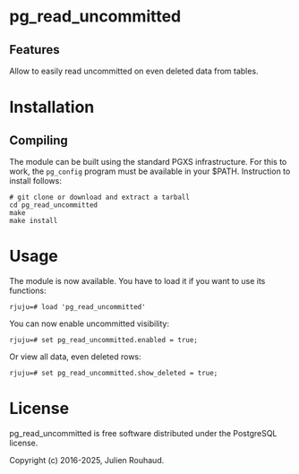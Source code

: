 pg_read_uncommitted
===================

Features
--------

Allow to easily read uncommitted on even deleted data from tables.

Installation
============

Compiling
---------

The module can be built using the standard PGXS infrastructure. For this to
work, the ``pg_config`` program must be available in your $PATH. Instruction to
install follows:

    # git clone or download and extract a tarball
    cd pg_read_uncommitted
    make
    make install

Usage
=====

The module is now available. You have to load it if you want to use its
functions:

    rjuju=# load 'pg_read_uncommitted'

You can now enable uncommitted visibility:

    rjuju=# set pg_read_uncommitted.enabled = true;

Or view all data, even deleted rows:

    rjuju=# set pg_read_uncommitted.show_deleted = true;

License
=======

pg_read_uncommitted is free software distributed under the PostgreSQL license.

Copyright (c) 2016-2025, Julien Rouhaud.
